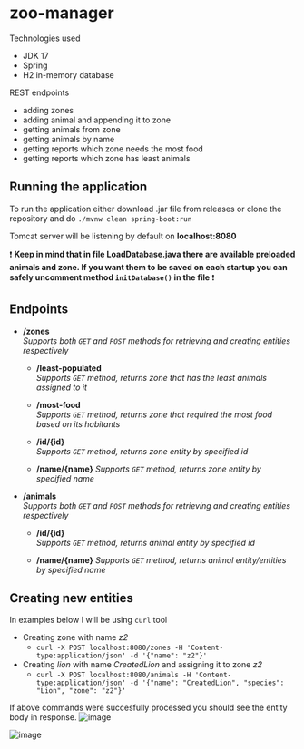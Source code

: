 # zoo-manager
Technologies used
- JDK 17
- Spring
- H2 in-memory database

REST endpoints
- adding zones
- adding animal and appending it to zone
- getting animals from zone
- getting animals by name
- getting reports which zone needs the most food
- getting reports which zone has least animals

## Running the application

To run the application either download .jar file from releases or clone the repository and do `./mvnw clean spring-boot:run`

Tomcat server will be listening by default on **localhost:8080**

:exclamation: **Keep in mind that in file LoadDatabase.java there are available preloaded animals and zone. If you want them to be saved on each startup you can safely uncomment method `initDatabase()` in the file** :exclamation:

## Endpoints
- **/zones**  
*Supports both `GET` and `POST` methods for retrieving and creating entities respectively*

  - **/least-populated**  
  *Supports `GET` method, returns zone that has the least animals assigned to it*
  
  - **/most-food**  
  *Supports `GET` method, returns zone that required the most food based on its habitants*
  
  - **/id/{id}**  
  *Supports `GET` method, returns zone entity by specified id*
  
  - **/name/{name}**
  *Supports `GET` method, returns zone entity by specified name*
  
- **/animals**  
*Supports both `GET` and `POST` methods for retrieving and creating entities respectively*

  - **/id/{id}**  
  *Supports `GET` method, returns animal entity by specified id*
  
  - **/name/{name}**
  *Supports `GET` method, returns animal entity/entities by specified name*


## Creating new entities
In examples below I will be using `curl` tool

- Creating zone with name *z2*
  - `curl -X POST localhost:8080/zones -H 'Content-type:application/json' -d '{"name": "z2"}'`
- Creating *lion* with name *CreatedLion* and assigning it to zone *z2*
  - `curl -X POST localhost:8080/animals -H 'Content-type:application/json' -d '{"name": "CreatedLion", "species": "Lion", "zone": "z2"}'`
  
If above commands were succesfully processed you should see the entity body in response.
![image](https://user-images.githubusercontent.com/29582159/208294430-8b2d4a0c-7e4b-4399-90bf-9be10da6603d.png)

![image](https://user-images.githubusercontent.com/29582159/208294450-2f88cb9b-0e6e-4b02-98f3-2f3251100145.png)

